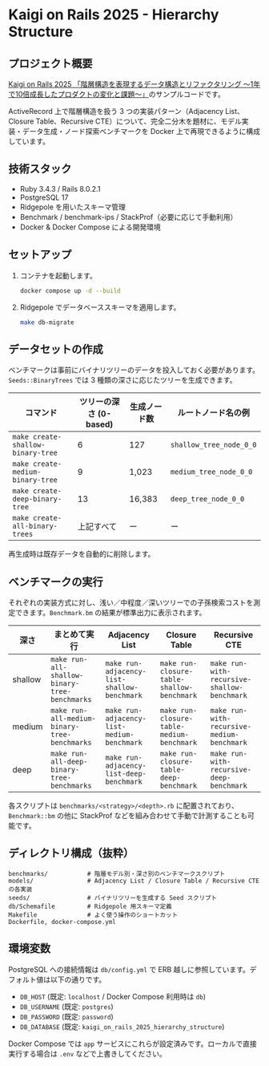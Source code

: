 # Kaigi on Rails 2025 - Hierarchy Structure

## プロジェクト概要
[Kaigi on Rails 2025 「階層構造を表現するデータ構造とリファクタリング 〜1年で10倍成長したプロダクトの変化と課題〜」](https://kaigionrails.org/2025/talks/Yuhi-Sato/#day2)のサンプルコードです。  

ActiveRecord 上で階層構造を扱う 3 つの実装パターン（Adjacency List、Closure Table、Recursive CTE）について、完全二分木を題材に、モデル実装・データ生成・ノード探索ベンチマークを Docker 上で再現できるように構成しています。

## 技術スタック
- Ruby 3.4.3 / Rails 8.0.2.1
- PostgreSQL 17
- Ridgepole を用いたスキーマ管理
- Benchmark / benchmark-ips / StackProf（必要に応じて手動利用）
- Docker & Docker Compose による開発環境

## セットアップ
1. コンテナを起動します。
   ```bash
   docker compose up -d --build
   ```
2. Ridgepole でデータベーススキーマを適用します。
   ```bash
   make db-migrate
   ```

## データセットの作成
ベンチマークは事前にバイナリツリーのデータを投入しておく必要があります。`Seeds::BinaryTrees` では 3 種類の深さに応じたツリーを生成できます。

| コマンド | ツリーの深さ (0-based) | 生成ノード数 | ルートノード名の例 |
| --- | --- | --- | --- |
| `make create-shallow-binary-tree` | 6 | 127 | `shallow_tree_node_0_0` |
| `make create-medium-binary-tree` | 9 | 1,023 | `medium_tree_node_0_0` |
| `make create-deep-binary-tree` | 13 | 16,383 | `deep_tree_node_0_0` |
| `make create-all-binary-trees` | 上記すべて | ー | ー |

再生成時は既存データを自動的に削除します。

## ベンチマークの実行
それぞれの実装方式に対し、浅い／中程度／深いツリーでの子孫検索コストを測定できます。`Benchmark.bm` の結果が標準出力に表示されます。

| 深さ | まとめて実行 | Adjacency List | Closure Table | Recursive CTE |
| --- | --- | --- | --- | --- |
| shallow | `make run-all-shallow-binary-tree-benchmarks` | `make run-adjacency-list-shallow-benchmark` | `make run-closure-table-shallow-benchmark` | `make run-with-recursive-shallow-benchmark` |
| medium  | `make run-all-medium-binary-tree-benchmarks` | `make run-adjacency-list-medium-benchmark` | `make run-closure-table-medium-benchmark` | `make run-with-recursive-medium-benchmark` |
| deep    | `make run-all-deep-binary-tree-benchmarks` | `make run-adjacency-list-deep-benchmark` | `make run-closure-table-deep-benchmark` | `make run-with-recursive-deep-benchmark` |

各スクリプトは `benchmarks/<strategy>/<depth>.rb` に配置されており、`Benchmark::bm` の他に StackProf などを組み合わせて手動で計測することも可能です。

## ディレクトリ構成（抜粋）
```text
benchmarks/           # 階層モデル別・深さ別のベンチマークスクリプト
models/               # Adjacency List / Closure Table / Recursive CTE の各実装
seeds/                # バイナリツリーを生成する Seed スクリプト
db/Schemafile         # Ridgepole 用スキーマ定義
Makefile              # よく使う操作のショートカット
Dockerfile, docker-compose.yml
```

## 環境変数
PostgreSQL への接続情報は `db/config.yml` で ERB 越しに参照しています。デフォルト値は以下の通りです。

- `DB_HOST` (既定: `localhost` / Docker Compose 利用時は `db`)
- `DB_USERNAME` (既定: `postgres`)
- `DB_PASSWORD` (既定: `password`)
- `DB_DATABASE` (既定: `kaigi_on_rails_2025_hierarchy_structure`)

Docker Compose では `app` サービスにこれらが設定済みです。ローカルで直接実行する場合は `.env` などで上書きしてください。
